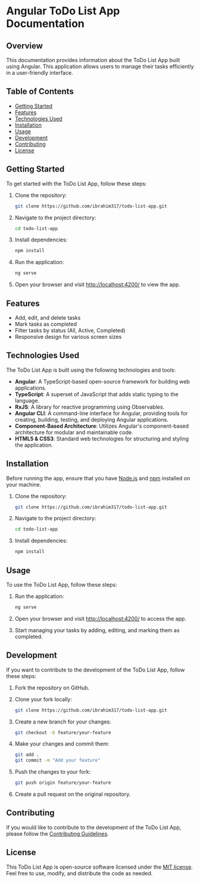 # Angular ToDo List App Documentation

## Overview

This documentation provides information about the ToDo List App built using Angular. This application allows users to manage their tasks efficiently in a user-friendly interface.

## Table of Contents

- [Getting Started](#getting-started)
- [Features](#features)
- [Technologies Used](#technologies-used)
- [Installation](#installation)
- [Usage](#usage)
- [Development](#development)
- [Contributing](#contributing)
- [License](#license)

## Getting Started

To get started with the ToDo List App, follow these steps:

1. Clone the repository:

   ```bash
   git clone https://github.com/ibrahim317/todo-list-app.git
   ```

2. Navigate to the project directory:

   ```bash
   cd todo-list-app
   ```

3. Install dependencies:

   ```bash
   npm install
   ```

4. Run the application:

   ```bash
   ng serve
   ```

5. Open your browser and visit [http://localhost:4200/](http://localhost:4200/) to view the app.

## Features

- Add, edit, and delete tasks
- Mark tasks as completed
- Filter tasks by status (All, Active, Completed)
- Responsive design for various screen sizes

## Technologies Used

The ToDo List App is built using the following technologies and tools:

- **Angular**: A TypeScript-based open-source framework for building web applications.
- **TypeScript**: A superset of JavaScript that adds static typing to the language.
- **RxJS**: A library for reactive programming using Observables.
- **Angular CLI**: A command-line interface for Angular, providing tools for creating, building, testing, and deploying Angular applications.
- **Component-Based Architecture**: Utilizes Angular's component-based architecture for modular and maintainable code.
- **HTML5 & CSS3**: Standard web technologies for structuring and styling the application.

## Installation

Before running the app, ensure that you have [Node.js](https://nodejs.org/) and [npm](https://www.npmjs.com/) installed on your machine.

1. Clone the repository:

   ```bash
   git clone https://github.com/ibrahim317/todo-list-app.git
   ```

2. Navigate to the project directory:

   ```bash
   cd todo-list-app
   ```

3. Install dependencies:

   ```bash
   npm install
   ```

## Usage

To use the ToDo List App, follow these steps:

1. Run the application:

   ```bash
   ng serve
   ```

2. Open your browser and visit [http://localhost:4200/](http://localhost:4200/) to access the app.

3. Start managing your tasks by adding, editing, and marking them as completed.

## Development

If you want to contribute to the development of the ToDo List App, follow these steps:

1. Fork the repository on GitHub.

2. Clone your fork locally:

   ```bash
   git clone https://github.com/ibrahim317/todo-list-app.git
   ```

3. Create a new branch for your changes:

   ```bash
   git checkout -b feature/your-feature
   ```

4. Make your changes and commit them:

   ```bash
   git add .
   git commit -m "Add your feature"
   ```

5. Push the changes to your fork:

   ```bash
   git push origin feature/your-feature
   ```

6. Create a pull request on the original repository.

## Contributing

If you would like to contribute to the development of the ToDo List App, please follow the [Contributing Guidelines](CONTRIBUTING.md).

## License

This ToDo List App is open-source software licensed under the [MIT license](LICENSE). Feel free to use, modify, and distribute the code as needed.
